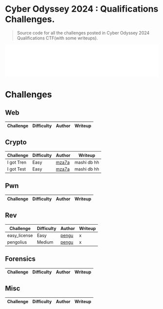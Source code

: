 # Cyber Odyssey 2024 : Qualifications Challenges.
> Source code for all the challenges posted in Cyber Odyssey 2024 Qualifications CTF(with some writeups).

<p align="center">
  <img src="img/cyberodyssey_logo.png"  width="650"/>
</p>

# Challenges

## Web

| Challenge | Difficulty | Author | Writeup |
| --------- | ---------- | ------ | ------- |

## Crypto

| Challenge | Difficulty | Author | Writeup |
| --------- | ---------- | ------ | ------- |
| I got Tren | Easy | [mza7a](https://github.com/mza7a) | mashi db hh |
| I got Test | Easy | [mza7a](https://github.com/mza7a) | mashi db hh | 

## Pwn

| Challenge | Difficulty | Author | Writeup |
| --------- | ---------- | ------ | ------- |

## Rev

| Challenge | Difficulty | Author | Writeup |
| --------- | ---------- | ------ | ------- |
| easy_license | Easy | [pengu](https://github.com/P3enguin) | x |
| pengolius | Medium | [pengu](https://github.com/P3enguin) | x |

## Forensics

| Challenge | Difficulty | Author | Writeup |
| --------- | ---------- | ------ | ------- |

## Misc

| Challenge | Difficulty | Author | Writeup |
| --------- | ---------- | ------ | ------- |